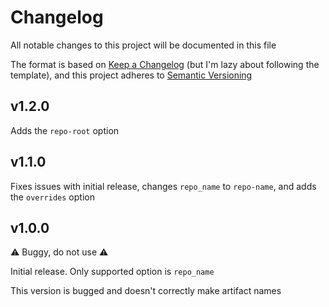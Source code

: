 # Changelog

All notable changes to this project will be documented in this file

The format is based on [Keep a Changelog](https://keepachangelog.com/en/1.0.0/) (but I'm lazy about following the template),
and this project adheres to [Semantic Versioning](https://semver.org/spec/v2.0.0.html)

## v1.2.0

Adds the `repo-root` option

## v1.1.0

Fixes issues with initial release, changes `repo_name` to `repo-name`, and adds the `overrides` option

## v1.0.0

⚠ Buggy, do not use ⚠

Initial release. Only supported option is `repo_name`

This version is bugged and doesn't correctly make artifact names
